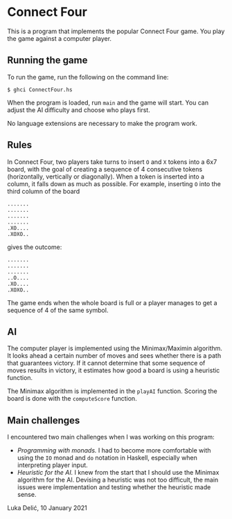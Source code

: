 # Connect Four

This is a program that implements the popular Connect Four game.
You play the game against a computer player.

## Running the game

To run the game, run the following on the command line:
```
$ ghci ConnectFour.hs
```
When the program is loaded, run `main` and the game will start.
You can adjust the AI difficulty and choose who plays first.

No language extensions are necessary to make the program work.

## Rules

In Connect Four, two players take turns to insert `O` and `X` tokens into a 6x7
board, with the goal of creating a sequence of 4 consecutive tokens
(horizontally, vertically or diagonally).
When a token is inserted into a column, it falls down as much as possible.
For example, inserting `O` into the third column of the board
```
.......
.......
.......
.......
.XO....
.XOXO..
```
gives the outcome:
```
.......
.......
.......
..O....
.XO....
.XOXO..
```

The game ends when the whole board is full or a player manages to get a sequence
of 4 of the same symbol.

## AI

The computer player is implemented using the Minimax/Maximin algorithm.
It looks ahead a certain number of moves and sees whether there is a path that
guarantees victory.
If it cannot determine that some sequence of moves results in victory, it
estimates how good a board is using a heuristic function.

The Minimax algorithm is implemented in the `playAI` function.
Scoring the board is done with the `computeScore` function.

## Main challenges

I encountered two main challenges when I was working on this program:

* *Programming with monads.*
I had to become more comfortable with using the `IO` monad and `do` notation in
Haskell, especially when interpreting player input.
* *Heuristic for the AI.*
I knew from the start that I should use the Minimax algorithm for the AI.
Devising a heuristic was not too difficult, the main issues were implementation
and testing whether the heuristic made sense.

Luka Delić, 10 January 2021

